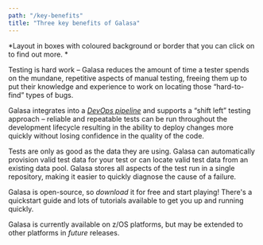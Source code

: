 ```yaml
---
path: "/key-benefits"
title: "Three key benefits of Galasa"
---
```

*Layout in boxes with coloured background or border that you can click on to find out more. *

Testing is hard work – Galasa reduces the amount of time a tester spends on the mundane, repetitive aspects of manual testing, freeing them up to put their knowledge and experience to work on locating those “hard-to-find” types of bugs.

Galasa integrates into a _[DevOps pipeline](/about/devops)_ and supports a “shift left” testing approach – reliable and repeatable tests can be run throughout the development lifecycle resulting in the ability to deploy changes more quickly without losing confidence in the quality of the code.

Tests are only as good as the data they are using. Galasa can automatically provision valid test data for your test or can locate valid test data from an existing data pool. Galasa stores all aspects of the test run in a single repository, making it easier to quickly diagnose the cause of a failure. 

Galasa is open-source, so *download* it for free and start playing! There's a quickstart guide and lots of tutorials available to get you up and running quickly. 

Galasa is currently available on z/OS platforms, but may be extended to other platforms in *future* releases. 

